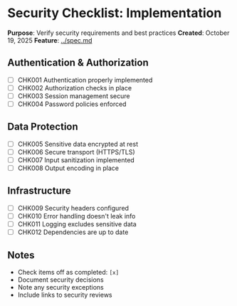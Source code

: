 # Security Checklist: Implementation

**Purpose**: Verify security requirements and best practices
**Created**: October 19, 2025
**Feature**: [../spec.md](../spec.md)

## Authentication & Authorization

- [ ] CHK001 Authentication properly implemented
- [ ] CHK002 Authorization checks in place
- [ ] CHK003 Session management secure
- [ ] CHK004 Password policies enforced

## Data Protection

- [ ] CHK005 Sensitive data encrypted at rest
- [ ] CHK006 Secure transport (HTTPS/TLS)
- [ ] CHK007 Input sanitization implemented
- [ ] CHK008 Output encoding in place

## Infrastructure

- [ ] CHK009 Security headers configured
- [ ] CHK010 Error handling doesn't leak info
- [ ] CHK011 Logging excludes sensitive data
- [ ] CHK012 Dependencies are up to date

## Notes

- Check items off as completed: `[x]`
- Document security decisions
- Note any security exceptions
- Include links to security reviews